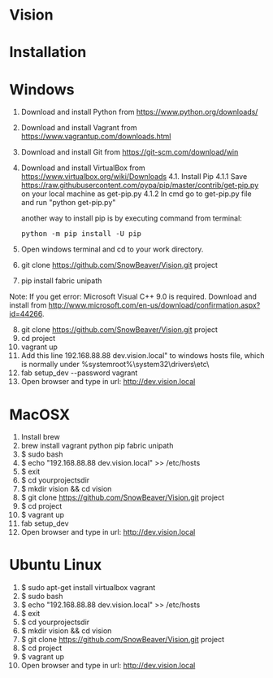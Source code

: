 # Vision


# Installation

Windows
=======

1. Download and install Python from https://www.python.org/downloads/
2. Download and install Vagrant from https://www.vagrantup.com/downloads.html
3. Download and install Git from https://git-scm.com/download/win
4. Download and install VirtualBox from https://www.virtualbox.org/wiki/Downloads
	4.1. Install Pip
		4.1.1 Save https://raw.githubusercontent.com/pypa/pip/master/contrib/get-pip.py on your local machine as get-pip.py
		4.1.2 In cmd go to get-pip.py file and run "python get-pip.py"

	another way to install pip is by executing command from terminal:
	<pre>python -m pip install -U pip</pre>

5. Open windows terminal and cd to your work directory.
6. git clone https://github.com/SnowBeaver/Vision.git project
7. pip install fabric unipath

Note: If you get error: Microsoft Visual C++ 9.0 is required.
Download and install from http://www.microsoft.com/en-us/download/confirmation.aspx?id=44266.

8. git clone https://github.com/SnowBeaver/Vision.git project
9. cd project
10. vagrant up
11. Add this line 192.168.88.88 dev.vision.local" to windows hosts file, which is normally under
%systemroot%\system32\drivers\etc\
12. fab setup_dev --password vagrant
13. Open browser and type in url: http://dev.vision.local

MacOSX
======
1. Install brew
2. brew install
   vagrant
   python
   pip
   fabric
   unipath
3. $ sudo bash
4. $ echo "192.168.88.88 dev.vision.local" >> /etc/hosts
5. $ exit
6. $ cd yourprojectsdir
7. $ mkdir vision && cd vision
8. $ git clone https://github.com/SnowBeaver/Vision.git project
9. $ cd project
10. $ vagrant up
11. fab setup_dev
12. Open browser and type in url: http://dev.vision.local


Ubuntu Linux
============

1. $ sudo apt-get install virtualbox vagrant
2. $ sudo bash
3. $ echo "192.168.88.88 dev.vision.local" >> /etc/hosts
4. $ exit
5. $ cd yourprojectsdir
6. $ mkdir vision && cd vision
7. $ git clone https://github.com/SnowBeaver/Vision.git project
8. $ cd project
9. $ vagrant up
10. Open browser and type in url: http://dev.vision.local

